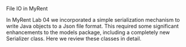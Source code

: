 File IO in MyRent

In MyRent Lab 04 we incorporated a simple serialization mechanism to write Java objects to a Json file format. This required some significant enhancements to the models package, including a completely new Serializer class. Here we review these classes in detail.